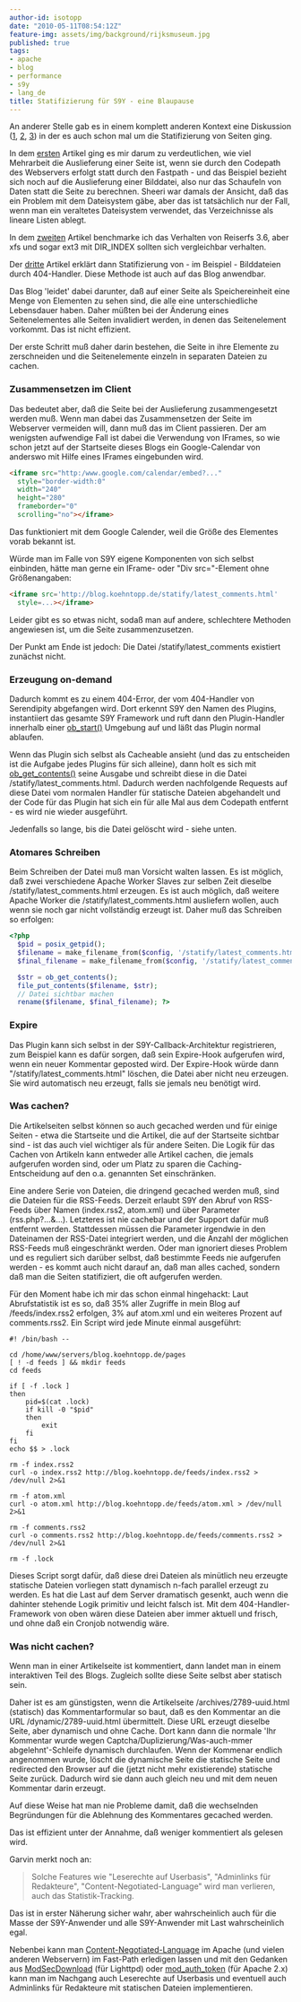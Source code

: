 ```yaml
---
author-id: isotopp
date: "2010-05-11T08:54:12Z"
feature-img: assets/img/background/rijksmuseum.jpg
published: true
tags:
- apache
- blog
- performance
- s9y
- lang_de
title: Statifizierung für S9Y - eine Blaupause
---
```

An anderer Stelle gab es in einem komplett anderen Kontext eine Diskussion 
([1](http://mysqldump.azundris.com/archives/36-Serving-Images-From-A-Database.html), 
[2](http://mysqldump.azundris.com/archives/37-Serving-Images-from-a-File-System.html), 
[3](http://mysqldump.azundris.com/archives/59-Statification.html)) in der es
auch schon mal um die Statifizierung von Seiten ging.

In dem 
[ersten](http://mysqldump.azundris.com/archives/36-Serving-Images-From-A-Database.html)
Artikel ging es mir darum zu verdeutlichen, wie viel Mehrarbeit die
Auslieferung einer Seite ist, wenn sie durch den Codepath des Webservers
erfolgt statt durch den Fastpath - und das Beispiel bezieht sich noch auf
die Auslieferung einer Bilddatei, also nur das Schaufeln von Daten statt die
Seite zu berechnen. Sheeri war damals der Ansicht, daß das ein Problem mit
dem Dateisystem gäbe, aber das ist tatsächlich nur der Fall, wenn man ein
veraltetes Dateisystem verwendet, das Verzeichnisse als lineare Listen
ablegt.

In dem
[zweiten](http://mysqldump.azundris.com/archives/37-Serving-Images-from-a-File-System.html)
Artikel benchmarke ich das Verhalten von Reiserfs 3.6, aber xfs und sogar
ext3 mit DIR_INDEX sollten sich vergleichbar verhalten.

Der [dritte](http://mysqldump.azundris.com/archives/59-Statification.html)
Artikel erklärt dann Statifizierung von - im Beispiel - Bilddateien durch
404-Handler. Diese Methode ist auch auf das Blog anwendbar.

Das Blog 'leidet' dabei darunter, daß auf einer Seite als Speichereinheit
eine Menge von Elementen zu sehen sind, die alle eine unterschiedliche
Lebensdauer haben. Daher müßten bei der Änderung eines Seitenelementes alle
Seiten invalidiert werden, in denen das Seitenelement vorkommt. Das ist
nicht effizient.

Der erste Schritt muß daher darin bestehen, die Seite in ihre Elemente zu
zerschneiden und die Seitenelemente einzeln in separaten Dateien zu cachen.

### Zusammensetzen im Client

Das bedeutet aber, daß die Seite bei der Auslieferung zusammengesetzt werden
muß. Wenn man dabei das Zusammensetzen der Seite im Webserver vermeiden
will, dann muß das im Client passieren. Der am wenigsten aufwendige Fall ist
dabei die Verwendung von IFrames, so wie schon jetzt auf der Startseite
dieses Blogs ein Google-Calendar von anderswo mit Hilfe eines IFrames
eingebunden wird.

```html
<iframe src="http:/www.google.com/calendar/embed?..." 
  style="border-width:0" 
  width="240" 
  height="280"
  frameborder="0"
  scrolling="no"></iframe>
```


Das funktioniert mit dem Google Calender, weil die Größe des Elementes vorab
bekannt ist.

Würde man im Falle von S9Y eigene Komponenten von sich selbst einbinden,
hätte man gerne ein IFrame- oder "Div src="-Element ohne Größenangaben:

```html
<iframe src='http://blog.koehntopp.de/statify/latest_comments.html'
  style=...></iframe>
```


Leider gibt es so etwas nicht, sodaß man auf andere, schlechtere Methoden
angewiesen ist, um die Seite zusammenzusetzen.

Der Punkt am Ende ist jedoch: Die Datei /statify/latest_comments existiert
zunächst nicht.

### Erzeugung on-demand

Dadurch kommt es zu einem 404-Error, der vom 404-Handler von Serendipity
abgefangen wird. Dort erkennt S9Y den Namen des Plugins, instantiiert das
gesamte S9Y Framework und ruft dann den Plugin-Handler innerhalb einer
[ob_start()](http://php.net/manual/en/function.ob-start.php) Umgebung auf
und läßt das Plugin normal ablaufen.

Wenn das Plugin sich selbst als Cacheable ansieht (und das zu entscheiden
ist die Aufgabe jedes Plugins für sich alleine), dann holt es sich mit
[ob_get_contents()](http://www.php.net/manual/en/function.ob-get-contents.php)
seine Ausgabe und schreibt diese in die Datei
/statify/latest_comments.html. Dadurch werden nachfolgende
Requests auf diese Datei vom normalen Handler für statische Dateien
abgehandelt und der Code für das Plugin hat sich ein für alle Mal aus dem
Codepath entfernt - es wird nie wieder ausgeführt.

Jedenfalls so lange, bis die Datei gelöscht wird - siehe unten.

### Atomares Schreiben

Beim Schreiben der Datei muß man Vorsicht walten lassen. Es ist möglich, daß
zwei verschiedene Apache Worker Slaves zur selben Zeit dieselbe
/statify/latest_comments.html erzeugen. Es ist auch möglich, daß
weitere Apache Worker die /statify/latest_comments.html
ausliefern wollen, auch wenn sie noch gar nicht vollständig erzeugt ist.
Daher muß das Schreiben so erfolgen:

```php
<?php
  $pid = posix_getpid();
  $filename = make_filename_from($config, '/statify/latest_comments.html', $pid);
  $final_filename = make_filename_from($config, '/statify/latest_comments.html');

  $str = ob_get_contents();
  file_put_contents($filename, $str);
  // Datei sichtbar machen
  rename($filename, $final_filename); ?>
```


### Expire

Das Plugin kann sich selbst in der S9Y-Callback-Architektur registrieren,
zum Beispiel kann es dafür sorgen, daß sein Expire-Hook aufgerufen wird,
wenn ein neuer Kommentar geposted wird. Der Expire-Hook würde dann
"/statify/latest_comments.html" löschen, die Datei aber nicht
neu erzeugen. Sie wird automatisch neu erzeugt, falls sie jemals neu
benötigt wird.

### Was cachen?

Die Artikelseiten selbst können so auch gecached werden und für einige
Seiten - etwa die Startseite und die Artikel, die auf der Startseite
sichtbar sind - ist das auch viel wichtiger als für andere Seiten. Die Logik
für das Cachen von Artikeln kann entweder alle Artikel cachen, die jemals
aufgerufen worden sind, oder um Platz zu sparen die Caching-Entscheidung auf
den o.a. genannten Set einschränken.

Eine andere Serie von Dateien, die dringend gecached werden muß, sind die
Dateien für die RSS-Feeds. Derzeit erlaubt S9Y den Abruf von RSS-Feeds über
Namen (index.rss2, atom.xml) und über Parameter (rss.php?...&...). Letzteres
ist nie cachebar und der Support dafür muß entfernt werden. Stattdessen
müssen die Parameter irgendwie in den Dateinamen der RSS-Datei integriert
werden, und die Anzahl der möglichen RSS-Feeds muß eingeschränkt werden.
Oder man ignoriert dieses Problem und es  reguliert sich darüber selbst, daß
bestimmte Feeds nie aufgerufen werden - es kommt auch nicht darauf an, daß
man alles cached, sondern daß man die Seiten statifiziert, die oft
aufgerufen werden.

Für den Moment habe ich mir das schon einmal hingehackt: Laut Abrufstatistik
ist es so, daß 35% aller Zugriffe in mein Blog auf /feeds/index.rss2
erfolgen, 3% auf atom.xml und ein weiteres Prozent auf comments.rss2. Ein
Script wird jede Minute einmal ausgeführt:

```console
#! /bin/bash --

cd /home/www/servers/blog.koehntopp.de/pages
[ ! -d feeds ] && mkdir feeds
cd feeds

if [ -f .lock ]
then
    pid=$(cat .lock)
    if kill -0 "$pid"
    then
        exit
    fi
fi
echo $$ > .lock

rm -f index.rss2
curl -o index.rss2 http://blog.koehntopp.de/feeds/index.rss2 > /dev/null 2>&1

rm -f atom.xml
curl -o atom.xml http://blog.koehntopp.de/feeds/atom.xml > /dev/null 2>&1

rm -f comments.rss2
curl -o comments.rss2 http://blog.koehntopp.de/feeds/comments.rss2 > /dev/null 2>&1

rm -f .lock
```

Dieses Script sorgt dafür, daß diese drei Dateien als minütlich neu erzeugte
statische Dateien vorliegen statt dynamisch n-fach parallel erzeugt zu
werden. Es hat die Last auf dem Server dramatisch gesenkt, auch wenn die
dahinter stehende Logik primitiv und leicht falsch ist. Mit dem
404-Handler-Framework von oben wären diese Dateien aber immer aktuell und
frisch, und ohne daß ein Cronjob notwendig wäre.

### Was nicht cachen?

Wenn man in einer Artikelseite ist kommentiert, dann landet man in einem
interaktiven Teil des Blogs. Zugleich sollte diese Seite selbst aber
statisch sein.

Daher ist es am günstigsten, wenn die Artikelseite /archives/2789-uuid.html
(statisch) das Kommentarformular so baut, daß es den Kommentar an die URL
/dynamic/2789-uuid.html übermittelt. Diese URL erzeugt dieselbe Seite, aber
dynamisch und ohne Cache. Dort kann dann die normale 'Ihr Kommentar wurde
wegen Captcha/Duplizierung/Was-auch-mmer abgelehnt'-Schleife dynamisch
durchlaufen. Wenn der Kommenar endlich angenommen wurde, löscht die
dynamische Seite die statische Seite und redirected den Browser auf die
(jetzt nicht mehr existierende) statische Seite zurück. Dadurch wird sie
dann auch gleich neu und mit dem neuen Kommentar darin erzeugt.

Auf diese Weise hat man nie Probleme damit, daß die wechselnden Begründungen
für die Ablehnung des Kommentares gecached werden.

Das ist effizient unter der Annahme, daß weniger kommentiert als gelesen
wird.

Garvin merkt noch an: 

> Solche Features wie "Leserechte auf Userbasis", "Adminlinks für
> Redakteure", "Content-Negotiated-Language" wird man verlieren, auch das
> Statistik-Tracking.

Das ist in erster Näherung sicher wahr, aber wahrscheinlich auch für die
Masse der S9Y-Anwender und alle S9Y-Anwender mit Last wahrscheinlich egal.

Nebenbei kann man 
[Content-Negotiated-Language](http://httpd.apache.org/docs/2.0/content-negotiation.html)
im Apache (und vielen anderen Webservern) im Fast-Path erledigen lassen und
mit den Gedanken aus
[ModSecDownload](http://redmine.lighttpd.net/wiki/1/Docs:ModSecDownload)
(für Lighttpd) oder
[mod_auth_token](http://code.google.com/p/mod-auth-token/) (für Apache 2.x)
kann man im Nachgang auch Leserechte auf Userbasis und eventuell auch
Adminlinks für Redakteure mit statischen Dateien implementieren.

